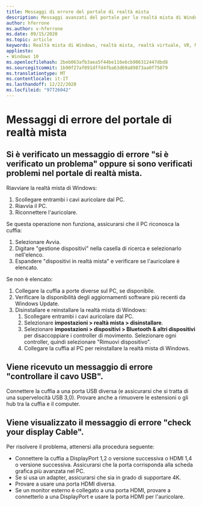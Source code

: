 ```yaml
---
title: Messaggi di errore del portale di realtà mista
description: Messaggi avanzati del portale per la realtà mista di Windows per la risoluzione dei problemi che vanno oltre la documentazione standard del supporto clienti.
author: hferrone
ms.author: v-hferrone
ms.date: 09/15/2020
ms.topic: article
keywords: Realtà mista di Windows, realtà mista, realtà virtuale, VR, MR, risoluzione dei problemi, errori, guida, supporto, portale di realtà mista
appliesto:
- Windows 10
ms.openlocfilehash: 2beb063afb3aea5f44be116e6cb906312447dbd8
ms.sourcegitcommit: 1b90f27af091dffd4fba63d69a89873aa0f75079
ms.translationtype: MT
ms.contentlocale: it-IT
ms.lasthandoff: 12/22/2020
ms.locfileid: "97726042"
---
```

# <a name="mixed-reality-portal-error-messages"></a>Messaggi di errore del portale di realtà mista

## <a name="i-got-a-something-went-wrong-error-message-or-im-having-problems-in-the-mixed-reality-portal"></a>Si è verificato un messaggio di errore "si è verificato un problema" oppure si sono verificati problemi nel portale di realtà mista.

Riavviare la realtà mista di Windows:
1. Scollegare entrambi i cavi auricolare dal PC.
2. Riavvia il PC.
3. Riconnettere l'auricolare.

Se questa operazione non funziona, assicurarsi che il PC riconosca la cuffia:
1. Selezionare Avvia.
2. Digitare "gestione dispositivi" nella casella di ricerca e selezionarlo nell'elenco. 
3. Espandere "dispositivi in realtà mista" e verificare se l'auricolare è elencato. 

Se non è elencato:
1. Collegare la cuffia a porte diverse sul PC, se disponibile.
2. Verificare la disponibilità degli aggiornamenti software più recenti da Windows Update.
3. Disinstallare e reinstallare la realtà mista di Windows:
    1. Scollegare entrambi i cavi auricolare dal PC.
    2. Selezionare **impostazioni > realtà mista > disinstallare**.
    3. Selezionare **impostazioni > dispositivi > Bluetooth & altri dispositivi** per disaccoppiare i controller di movimento. Selezionare ogni controller, quindi selezionare "Rimuovi dispositivo".
    4. Collegare la cuffia al PC per reinstallare la realtà mista di Windows.
    
## <a name="im-getting-a-check-your-usb-cable-error-message"></a>Viene ricevuto un messaggio di errore "controllare il cavo USB".

Connettere la cuffia a una porta USB diversa (e assicurarsi che si tratta di una supervelocità USB 3,0). Provare anche a rimuovere le estensioni o gli hub tra la cuffia e il computer.

## <a name="im-getting-a-check-your-display-cable-error-message"></a>Viene visualizzato il messaggio di errore "check your display Cable".

Per risolvere il problema, attenersi alla procedura seguente:
* Connettere la cuffia a DisplayPort 1,2 o versione successiva o HDMI 1,4 o versione successiva. Assicurarsi che la porta corrisponda alla scheda grafica più avanzata nel PC.
* Se si usa un adapter, assicurarsi che sia in grado di supportare 4K.
* Provare a usare una porta HDMI diversa.
* Se un monitor esterno è collegato a una porta HDMI, provare a connetterlo a una DisplayPort e usare la porta HDMI per l'auricolare.
